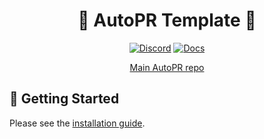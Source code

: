 <div align="center">

# 🌳 AutoPR Template 🌳

[![Discord](https://badgen.net/badge/icon/discord?icon=nope&label&color=purple)](https://discord.gg/ykk7Znt3K6)
[![Docs](https://badgen.net/badge/icon/docs?icon=nope&label&color=blue)](https://docs.autopr.com)

[Main AutoPR repo](https://github.com/irgolic/AutoPR)

</div>

## 🚀 Getting Started

Please see the [installation guide](https://docs.autopr.com/docs/installation).
